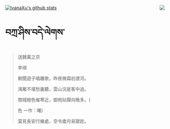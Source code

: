 [![IvanaXu's github stats](https://github-readme-stats.vercel.app/api?username=IvanaXu&show_icons=true&theme=vue-dark)](https://github.com/anuraghazra/github-readme-stats)
<img align="right" src="https://github-readme-stats.vercel.app/api/top-langs/?username=IvanaXu&langs_count=3&theme=graywhite" />
# བཀྲ་ཤིས་བདེ་ལེགས་
> 送魏萬之京
> 
> 李頎
> 
> 朝聞遊子唱離歌，昨夜微霜初渡河。
> 
> 鴻雁不堪愁裏聽，雲山況是客中過。
> 
> 關城樹色催寒近，御苑砧聲向晚多。(
> 
> 色 一作：曙)
> 
> 莫見長安行樂處，空令歲月易蹉跎。
>